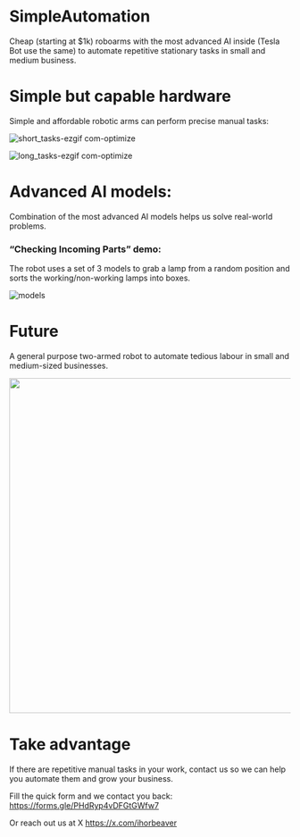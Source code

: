 # SimpleAutomation

Cheap (starting at $1k) roboarms with the most advanced AI inside (Tesla Bot use the same) to automate repetitive stationary tasks in small and medium business.

# Simple but capable hardware

Simple and affordable robotic arms can perform precise manual tasks:

![short_tasks-ezgif com-optimize](https://github.com/user-attachments/assets/93e8545c-bb66-4b93-a07d-3d25e2dcf251)

![long_tasks-ezgif com-optimize](https://github.com/user-attachments/assets/df8b4a9d-3331-45fc-a5fa-fa990e2f0ca6)

# Advanced AI models:

Combination of the most advanced AI models helps us solve real-world problems.

### “Checking Incoming Parts” demo:

The robot uses a set of 3 models to grab a lamp from a random position and sorts the working/non-working lamps into boxes.

![models](https://github.com/user-attachments/assets/eedceb0e-0ef7-41ac-b559-0efb6c105875)

# Future

A general purpose two-armed robot to automate tedious labour in small and medium-sized businesses.

<img src="https://github.com/user-attachments/assets/e856b9e8-f089-46fa-a32c-edd7e769fc44" width="600">

# Take advantage

If there are repetitive manual tasks in your work, contact us so we can help you automate them and grow your business.

Fill the quick form and we contact you back:
https://forms.gle/PHdRyp4vDFGtGWfw7

Or reach out us at X https://x.com/ihorbeaver
